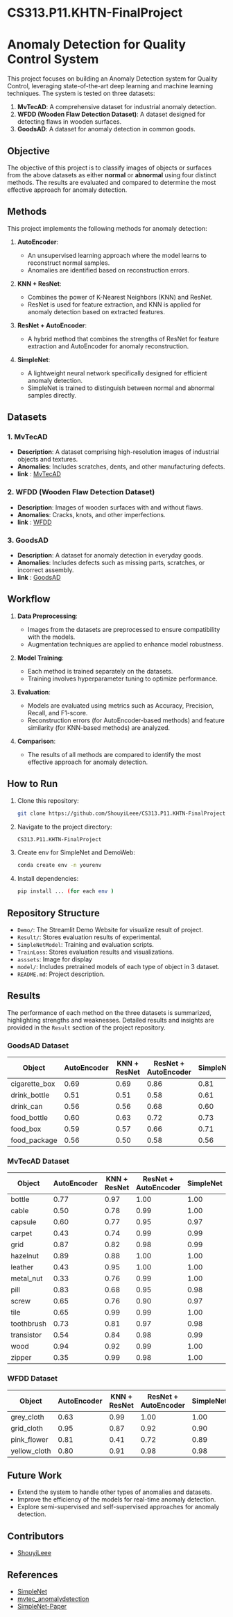 # CS313.P11.KHTN-FinalProject


# Anomaly Detection for Quality Control System

This project focuses on building an Anomaly Detection system for Quality Control, leveraging state-of-the-art deep learning and machine learning techniques. The system is tested on three datasets:

1. **MvTecAD**: A comprehensive dataset for industrial anomaly detection.
2. **WFDD (Wooden Flaw Detection Dataset)**: A dataset designed for detecting flaws in wooden surfaces.
3. **GoodsAD**: A dataset for anomaly detection in common goods.

## Objective
The objective of this project is to classify images of objects or surfaces from the above datasets as either **normal** or **abnormal** using four distinct methods. The results are evaluated and compared to determine the most effective approach for anomaly detection.

## Methods
This project implements the following methods for anomaly detection:

1. **AutoEncoder**:
   - An unsupervised learning approach where the model learns to reconstruct normal samples.
   - Anomalies are identified based on reconstruction errors.

2. **KNN + ResNet**:
   - Combines the power of K-Nearest Neighbors (KNN) and ResNet.
   - ResNet is used for feature extraction, and KNN is applied for anomaly detection based on extracted features.

3. **ResNet + AutoEncoder**:
   - A hybrid method that combines the strengths of ResNet for feature extraction and AutoEncoder for anomaly reconstruction.

4. **SimpleNet**:
   - A lightweight neural network specifically designed for efficient anomaly detection.
   - SimpleNet is trained to distinguish between normal and abnormal samples directly.

## Datasets
### 1. MvTecAD
- **Description**: A dataset comprising high-resolution images of industrial objects and textures.
- **Anomalies**: Includes scratches, dents, and other manufacturing defects.
- **link** : [MvTecAD](https://www.kaggle.com/datasets/ipythonx/mvtec-ad)


### 2. WFDD (Wooden Flaw Detection Dataset)
- **Description**: Images of wooden surfaces with and without flaws.
- **Anomalies**: Cracks, knots, and other imperfections.
-  **link** : [WFDD](https://github.com/cqylunlun/GLASS)

### 3. GoodsAD
- **Description**: A dataset for anomaly detection in everyday goods.
- **Anomalies**: Includes defects such as missing parts, scratches, or incorrect assembly.
-  **link** : [GoodsAD](https://github.com/jianzhang96/GoodsAD)

## Workflow
1. **Data Preprocessing**:
   - Images from the datasets are preprocessed to ensure compatibility with the models.
   - Augmentation techniques are applied to enhance model robustness.

2. **Model Training**:
   - Each method is trained separately on the datasets.
   - Training involves hyperparameter tuning to optimize performance.

3. **Evaluation**:
   - Models are evaluated using metrics such as Accuracy, Precision, Recall, and F1-score.
   - Reconstruction errors (for AutoEncoder-based methods) and feature similarity (for KNN-based methods) are analyzed.

4. **Comparison**:
   - The results of all methods are compared to identify the most effective approach for anomaly detection.



## How to Run
1. Clone this repository:
   ```bash
   git clone https://github.com/ShouyiLeee/CS313.P11.KHTN-FinalProject.git
   ```
2. Navigate to the project directory:
   ```bash
   CS313.P11.KHTN-FinalProject
   ```
3. Create env for SimpleNet and DemoWeb:
   ```bash
   conda create env -n yourenv
   ```
4. Install dependencies:
   ```bash
   pip install ... (for each env )
   ```

## Repository Structure
- `Demo/`: The Streamlit Demo Website for visualize result of project.
- `Result/`: Stores evaluation results of experimental.
- `SimpleNetModel`: Training and evaluation scripts.
- `TrainLoss`: Stores evaluation results and visualizations.
- `asssets`: Image for display
- `model/`: Includes pretrained models of each type of object in 3 dataset.
- `README.md`: Project description.

## Results
The performance of each method on the three datasets is summarized, highlighting strengths and weaknesses. Detailed results and insights are provided in the `Result` section of the project repository.


### GoodsAD Dataset
| Object         | AutoEncoder | KNN + ResNet | ResNet + AutoEncoder | SimpleNet |
|----------------|-------------|--------------|----------------------|-----------|
| cigarette_box  | 0.69        | 0.69         | 0.86                 | 0.81      |
| drink_bottle   | 0.51        | 0.51         | 0.58                 | 0.61      |
| drink_can      | 0.56        | 0.56         | 0.68                 | 0.60      |
| food_bottle    | 0.60        | 0.63         | 0.72                 | 0.73      |
| food_box       | 0.59        | 0.57         | 0.66                 | 0.71      |
| food_package   | 0.56        | 0.50         | 0.58                 | 0.56      |


### MvTecAD Dataset
| Object         | AutoEncoder | KNN + ResNet | ResNet + AutoEncoder | SimpleNet |
|----------------|-------------|--------------|----------------------|-----------|
| bottle         | 0.77        | 0.97         | 1.00                 | 1.00      |
| cable          | 0.50        | 0.78         | 0.99                 | 1.00      |
| capsule        | 0.60        | 0.77         | 0.95                 | 0.97      |
| carpet         | 0.43        | 0.74         | 0.99                 | 0.99      |
| grid           | 0.87        | 0.82         | 0.98                 | 0.99      |
| hazelnut       | 0.89        | 0.88         | 1.00                 | 1.00      |
| leather        | 0.43        | 0.95         | 1.00                 | 1.00      |
| metal_nut      | 0.33        | 0.76         | 0.99                 | 1.00      |
| pill           | 0.83        | 0.68         | 0.95                 | 0.98      |
| screw          | 0.65        | 0.76         | 0.90                 | 0.97      |
| tile           | 0.65        | 0.99         | 0.99                 | 1.00      |
| toothbrush     | 0.73        | 0.81         | 0.97                 | 0.98      |
| transistor     | 0.54        | 0.84         | 0.98                 | 0.99      |
| wood           | 0.94        | 0.92         | 0.99                 | 1.00      |
| zipper         | 0.35        | 0.99         | 0.98                 | 1.00      |


### WFDD Dataset
| Object         | AutoEncoder | KNN + ResNet | ResNet + AutoEncoder | SimpleNet |
|----------------|-------------|--------------|----------------------|-----------|
| grey_cloth     | 0.63        | 0.99         | 1.00                 | 1.00      |
| grid_cloth     | 0.95        | 0.87         | 0.92                 | 0.90      |
| pink_flower    | 0.81        | 0.41         | 0.72                 | 0.89      |
| yellow_cloth   | 0.80        | 0.91         | 0.98                 | 0.98      |


## Future Work
- Extend the system to handle other types of anomalies and datasets.
- Improve the efficiency of the models for real-time anomaly detection.
- Explore semi-supervised and self-supervised approaches for anomaly detection.

## Contributors
- [ShouyiLeee](https://github.com/ShouyiLeee)

## References
- [SimpleNet](https://github.com/jahongir7174/SimpleNet)
- [mvtec_anomalydetection](https://github.com/mohan696matlab/mvtec_anomalydetection)
- [SimpleNet-Paper](https://arxiv.org/pdf/2303.15140)
